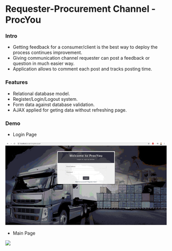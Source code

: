 <h1>Requester-Procurement Channel - ProcYou</h1>
<h3>Intro</h3>
<ul>
  <li>Getting feedback for a consumer/client is the best way to deploy the process continues improvement.</li>
  <li>Giving communication channel requester can post a feedback or question in much easier way. </li>
  <li>Application allows to comment each post and tracks posting time.</li>
</ul>
<h3>Features</h3>
<ul>
  <li>Relational database model.</li>
  <li>Register/Login/Logout system.</li>
  <li>Form data against database validation.</li>
  <li>AJAX applied for geting data without refreshing page.</li>
</ul>
<h3>Demo</h3>
<ul><li>Login Page</li></ul>
<img src="images/loginpage2.gif">
<ul><li>Main Page</li></ul>
<img src="images/procyou.gif">

